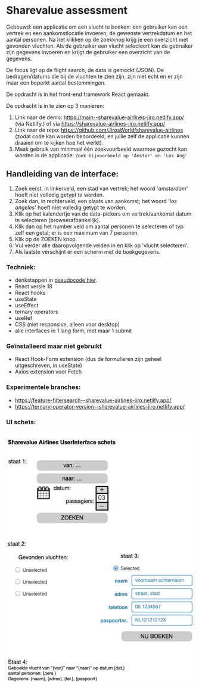 # Sharevalue assessment

Gebouwd: een applicatie om een vlucht te boeken: een gebruiker kan een vertrek en een aankomstlocatie invoeren, de gewenste vertrekdatum en het aantal personen. Na het klikken op de zoekknop krijg je een overzicht met gevonden vluchten. Als de gebruiker een vlucht selecteert kan de gebruiker zijn gegevens invoeren en krijgt de gebruiker een overzicht van de gegevens.

De focus ligt op de flight search, de data is gemockt (JSON). De bedragen/datums die bij de vluchten te zien zijn, zijn niet echt en er zijn maar een beperkt aantal bestemmingen.

De opdracht is in het front-end framework React gemaakt.

De opdracht is in te zien op 3 manieren:

1. Link naar de demo: https://main--sharevalue-airlines-jiro.netlify.app/ (via Netlify.) of via https://sharevalue-airlines-jiro.netlify.app/
2. Link naar de repo: https://github.com/JirosWorld/sharevalue-airlines (zodat code kan worden beoordeeld, en jullie zelf de applicatie kunnen draaien om te kijken hoe het werkt).
3. Maak gebruik van minimaal één zoekvoorbeeld waarmee gezocht kan worden in de applicatie: ```Zoek bijvoorbeeld op 'Amster' en 'Los Ang'```

## Handleiding van de interface:

1. Zoek eerst, in linkerveld, een stad van vertrek; het woord '_amsterdam_' hoeft niet volledig getypt te worden.
2. Zoek dan, in rechterveld, een plaats van aankomst; het woord '_los angeles_' hoeft niet volledig getypt te worden.
3. Klik op het kalendertje van de data-pickers om vertrek/aankomst datum te selecteren (browserafhankelijk).
4. Klik dan op het number veld om aantal personen te selecteren of typ zelf een getal; er is een maximum van 7 personen.
5. Klik op de ZOEKEN knop.
6. Vul verder alle daaropvolgende velden in en klik op 'vlucht selecteren'.
7. Als laatste verschijnt er een scherm met de boekgegevens.

### Techniek:

- denkstappen in [pseudocode hier](PSEUDOCODE.md).
- React versie 18
- React hooks
- useState
- useEffect
- ternary operators
- useRef
- CSS (niet responsive, alleen voor desktop)
- alle interfaces in 1 lang form, met maar 1 submit

### Geïnstalleerd maar niet gebruikt

- React Hook-Form extension (dus de formulieren zijn geheel uitgeschreven, in useState)
- Axios extension voor Fetch

### Experimentele branches:

- https://feature-filtersearch--sharevalue-airlines-jiro.netlify.app/
- https://ternary-operator-version--sharevalue-airlines-jiro.netlify.app/

### UI schets:

![schets](./src/assets/airline-UI-schets.png)